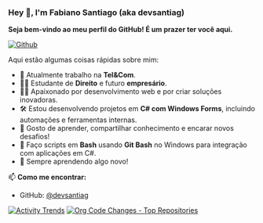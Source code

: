 ### Hey 👋, I'm Fabiano Santiago (aka devsantiag)

**Seja bem-vindo ao meu perfil do GitHub! É um prazer ter você aqui.**

[![Github](https://img.shields.io/github/followers/devsantiag?label=Follow&style=social)](https://github.com/devsantiag)

Aqui estão algumas coisas rápidas sobre mim:

- 💼 Atualmente trabalho na **Tel&Com**.
- 👨‍🎓 Estudante de **Direito** e futuro **empresário**.
- 🧑‍💻 Apaixonado por desenvolvimento web e por criar soluções inovadoras.
- 🛠️ Estou desenvolvendo projetos em **C# com Windows Forms**, incluindo automações e ferramentas internas.
- 💬 Gosto de aprender, compartilhar conhecimento e encarar novos desafios!
- 🐧 Faço scripts em **Bash** usando **Git Bash** no Windows para integração com aplicações em C#.
- 🌱 Sempre aprendendo algo novo!

📫 **Como me encontrar:**
- GitHub: [@devsantiag](https://github.com/devsantiag)


[![Activity Trends](https://next.ossinsight.io/widgets/official/compose-activity-trends/thumbnail.png?repo_id=98044979&image_size=auto)](https://next.ossinsight.io/widgets/official/compose-activity-trends?repo_id=98044979)
[![Org Code Changes - Top Repositories](https://next.ossinsight.io/widgets/official/compose-org-code-changes-top-repositories/thumbnail.png?owner_id=98044979&period=past_28_days&image_size=3x6)](https://next.ossinsight.io/widgets/official/compose-org-code-changes-top-repositories?owner_id=98044979&period=past_28_days)
